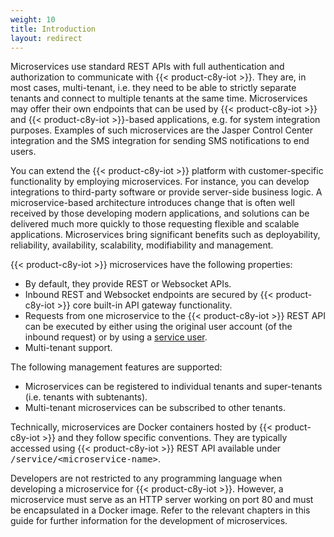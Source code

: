 ```yaml
---
weight: 10
title: Introduction
layout: redirect
---
```


Microservices use standard REST APIs with full authentication and authorization to communicate with {{< product-c8y-iot >}}. They are, in most cases, multi-tenant, i.e. they need to be able to strictly separate tenants and connect to multiple tenants at the same time.
Microservices may offer their own endpoints that can be used by {{< product-c8y-iot >}} and {{< product-c8y-iot >}}-based applications, e.g. for system integration purposes. Examples of such microservices are the Jasper Control Center integration and the SMS integration for sending SMS notifications to end users.

You can extend the {{< product-c8y-iot >}} platform with customer-specific functionality by employing microservices. For instance, you can develop integrations to third-party software or provide server-side business logic. A microservice-based architecture introduces change that is often well received by those developing modern applications, and solutions can be delivered much more quickly to those requesting flexible and scalable applications. Microservices bring significant benefits such as deployability, reliability, availability, scalability, modifiability and management.

{{< product-c8y-iot >}} microservices have the following properties:

- By default, they provide REST or Websocket APIs.
- Inbound REST and Websocket endpoints are secured by {{< product-c8y-iot >}} core built-in API gateway functionality.
- Requests from one microservice to the {{< product-c8y-iot >}} REST API can be executed by either using the original user account (of the inbound request) or by using a [service user](/microservice-sdk/concept/#users-and-roles).
- Multi-tenant support.

The following management features are supported:

- Microservices can be registered to individual tenants and super-tenants (i.e. tenants with subtenants).
- Multi-tenant microservices can be subscribed to other tenants.

Technically, microservices are Docker containers hosted by {{< product-c8y-iot >}} and they follow specific conventions. They are typically accessed using {{< product-c8y-iot >}} REST API available under <kbd>/service/&lt;microservice-name&gt;</kbd>.

Developers are not restricted to any programming language when developing a microservice for {{< product-c8y-iot >}}. However, a microservice must serve as an HTTP server working on port 80 and must be encapsulated in a Docker image. Refer to the relevant chapters in this guide for further information for the development of microservices.
